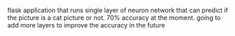 flask application that runs single layer of neuron network 
that can predict if the picture is a cat picture or not.
70% accuracy at the moment. going to add more layers to improve 
the accuracy in the future

